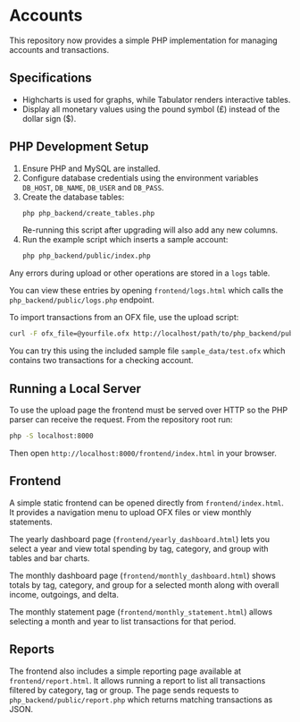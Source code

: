 # Accounts

This repository now provides a simple PHP implementation for managing accounts and transactions.

## Specifications

- Highcharts is used for graphs, while Tabulator renders interactive tables.
- Display all monetary values using the pound symbol (£) instead of the dollar sign ($).

## PHP Development Setup

1. Ensure PHP and MySQL are installed.
2. Configure database credentials using the environment variables `DB_HOST`, `DB_NAME`, `DB_USER` and `DB_PASS`.
3. Create the database tables:
   ```bash
   php php_backend/create_tables.php
   ```
   Re-running this script after upgrading will also add any new columns.
4. Run the example script which inserts a sample account:
   ```bash
   php php_backend/public/index.php
   ```

Any errors during upload or other operations are stored in a `logs` table.

You can view these entries by opening `frontend/logs.html` which calls the
`php_backend/public/logs.php` endpoint.


To import transactions from an OFX file, use the upload script:
```bash
curl -F ofx_file=@yourfile.ofx http://localhost/path/to/php_backend/public/upload_ofx.php
```
You can try this using the included sample file `sample_data/test.ofx` which
contains two transactions for a checking account.

## Running a Local Server

To use the upload page the frontend must be served over HTTP so the PHP parser
can receive the request. From the repository root run:

```bash
php -S localhost:8000
```

Then open `http://localhost:8000/frontend/index.html` in your browser.


## Frontend


A simple static frontend can be opened directly from `frontend/index.html`. It provides a navigation menu to upload OFX files or view monthly statements.

The yearly dashboard page (`frontend/yearly_dashboard.html`) lets you select a year and view total spending by tag, category, and group with tables and bar charts.

The monthly dashboard page (`frontend/monthly_dashboard.html`) shows totals by tag, category, and group for a selected month along with overall income, outgoings, and delta.

The monthly statement page (`frontend/monthly_statement.html`) allows selecting a month and year to list transactions for that period.

## Reports

The frontend also includes a simple reporting page available at `frontend/report.html`.
It allows running a report to list all transactions filtered by category, tag or group.
The page sends requests to `php_backend/public/report.php` which returns matching
transactions as JSON.



